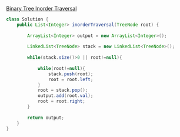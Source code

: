 [Binary Tree Inorder Traversal](https://leetcode.com/problems/binary-tree-inorder-traversal/)

```java
class Solution {
    public List<Integer> inorderTraversal(TreeNode root) {
        
        ArrayList<Integer> output = new ArrayList<Integer>();
        
        LinkedList<TreeNode> stack = new LinkedList<TreeNode>();
        
        while(stack.size()>0 || root!=null){
            
            while(root!=null){
                stack.push(root);
                root = root.left;
            }
            root = stack.pop();
            output.add(root.val);
            root = root.right;
        }
        
        return output;
    }
}
```